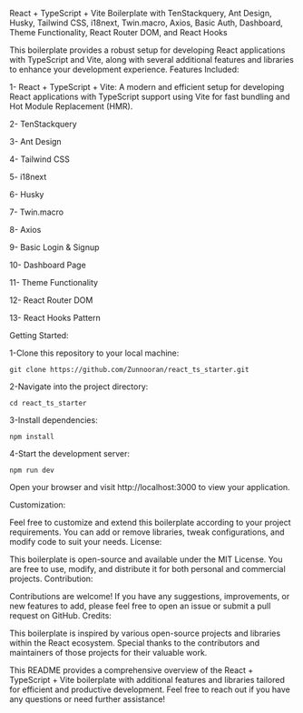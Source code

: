 React + TypeScript + Vite Boilerplate with TenStackquery, Ant Design, Husky, Tailwind CSS, i18next, Twin.macro, Axios, Basic Auth, Dashboard, Theme Functionality, React Router DOM, and React Hooks

This boilerplate provides a robust setup for developing React applications with TypeScript and Vite, along with several additional features and libraries to enhance your development experience.
Features Included:

  1- React + TypeScript + Vite: A modern and efficient setup for developing React applications with TypeScript support using Vite for fast bundling and Hot Module Replacement (HMR).

  2- TenStackquery

  3- Ant Design

  4- Tailwind CSS

  5- i18next

  6- Husky

  7- Twin.macro

  8- Axios

  9- Basic Login & Signup

  10- Dashboard Page

  11- Theme Functionality

  12- React Router DOM

  13- React Hooks Pattern

Getting Started:

  1-Clone this repository to your local machine:

    git clone https://github.com/Zunnooran/react_ts_starter.git

  2-Navigate into the project directory:

    cd react_ts_starter

  3-Install dependencies:

    npm install

  4-Start the development server:

    npm run dev

  Open your browser and visit http://localhost:3000 to view your application.

Customization:

Feel free to customize and extend this boilerplate according to your project requirements. You can add or remove libraries, tweak configurations, and modify code to suit your needs.
License:

This boilerplate is open-source and available under the MIT License. You are free to use, modify, and distribute it for both personal and commercial projects.
Contribution:

Contributions are welcome! If you have any suggestions, improvements, or new features to add, please feel free to open an issue or submit a pull request on GitHub.
Credits:

This boilerplate is inspired by various open-source projects and libraries within the React ecosystem. Special thanks to the contributors and maintainers of those projects for their valuable work.

This README provides a comprehensive overview of the React + TypeScript + Vite boilerplate with additional features and libraries tailored for efficient and productive development. Feel free to reach out if you have any questions or need further assistance!